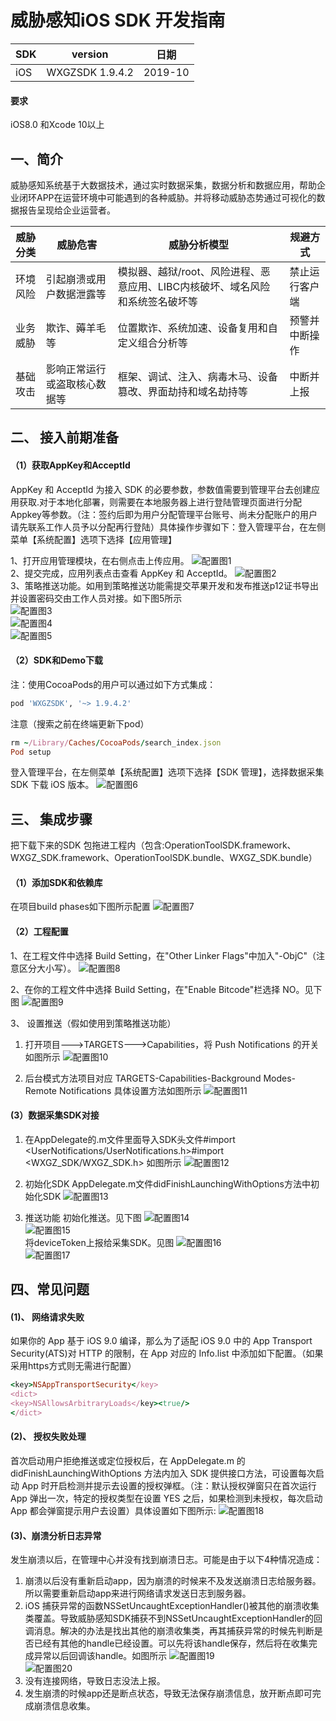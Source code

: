 # 威胁感知iOS SDK 开发指南

SDK     | version | 日期
------- | ---------|---------
    iOS     | WXGZSDK 1.9.4.2 | 2019-10

#### 要求
iOS8.0 和Xcode 10以上
## 一、简介
威胁感知系统基于大数据技术，通过实时数据采集，数据分析和数据应用，帮助企业闭环APP在运营环境中可能遇到的各种威胁。并将移动威胁态势通过可视化的数据报告呈现给企业运营者。

威胁分类 | 威胁危害| 威胁分析模型 | 规避方式
------- | --------|---------|--------
环境风险| 引起崩溃或用户数据泄露等 | 模拟器、越狱/root、风险进程、恶意应用、LIBC内核破坏、域名风险和系统签名破坏等 | 禁止运行客户端
业务威胁  | 欺诈、薅羊毛等 | 位置欺诈、系统加速、设备复用和自定义组合分析等 | 预警并中断操作
基础攻击 | 影响正常运行或盗取核心数据等 |框架、调试、注入、病毒木马、设备篡改、界面劫持和域名劫持等 | 中断并上报

## 二、 接入前期准备
#### （1）获取AppKey和AcceptId
AppKey 和 AcceptId 为接入 SDK 的必要参数，参数值需要到管理平台去创建应用获取.对于本地化部署，则需要在本地服务器上进行登陆管理页面进行分配Appkey等参数。（注：签约后即为用户分配管理平台账号、尚未分配账户的用户请先联系工作人员予以分配再行登陆）具体操作步骤如下：登入管理平台，在左侧菜单【系统配置】选项下选择【应用管理】
    
1、打开应用管理模块，在右侧点击上传应用。
 ![配置图1](Resources/111.png) <br>
 2、提交完成，应用列表点击查看 AppKey 和 AcceptId。
 ![配置图2](Resources/112.png) <br> 
3、策略推送功能。如用到策略推送功能需提交苹果开发和发布推送p12证书导出并设置密码交由工作人员对接。如下图5所示 <br>
 ![配置图3](Resources/113.png)  <br>
 ![配置图4](Resources/114.png)  <br>
 ![配置图5](Resources/115.png) <br>

#### （2）SDK和Demo下载 
注：使用CocoaPods的用户可以通过如下方式集成：
```ruby
pod 'WXGZSDK', '~> 1.9.4.2'
```

 注意（搜索之前在终端更新下pod）
```ruby
rm ~/Library/Caches/CocoaPods/search_index.json
Pod setup
```
 登入管理平台，在左侧菜单【系统配置】选项下选择【SDK 管理】，选择数据采集 SDK 下载 iOS 版本。
  ![配置图6](Resources/121.png)  <br>

## 三、 集成步骤
 把下载下来的SDK 包拖进工程内（包含:OperationToolSDK.framework、 WXGZ_SDK.framework、OperationToolSDK.bundle、WXGZ_SDK.bundle）

#### （1）添加SDK和依赖库
 在项目build phases如下图所示配置
 ![配置图7](Resources/211.png)  <br>

#### （2）工程配置
 1、在工程文件中选择 Build Setting，在"Other Linker Flags"中加入"-ObjC"（注意区分大小写）。
 ![配置图8](Resources/221.png)  <br>

 2、在你的工程文件中选择 Build Setting，在"Enable Bitcode"栏选择 NO。见下图
 ![配置图9](Resources/222.png)  <br>

 3、 设置推送（假如使用到策略推送功能）
1. 打开项目--->TARGETS--->Capabilities，将 Push Notifications 的开关如图所示
 ![配置图10](Resources/223.png)  <br>

2. 后台模式方法项目对应 TARGETS-Capabilities-Background Modes-Remote Notifications 具体设置方法如图所示
 ![配置图11](Resources/224.png)  <br>
 
 
####  (3）数据采集SDK对接
1.  在AppDelegate的.m文件里面导入SDK头文件#import <UserNotifications/UserNotifications.h>#import <WXGZ_SDK/WXGZ_SDK.h> 如图所示
 ![配置图12](Resources/231.png)  <br>

1. 初始化SDK
AppDelegate.m文件didFinishLaunchingWithOptions方法中初始化SDK
 ![配置图13](Resources/232.png)  <br> 
3. 推送功能
初始化推送。见下图
  ![配置图14](Resources/233.png)   <br>
 ![配置图15](Resources/234.png)  <br>
将deviceToken上报给采集SDK。见图 
  ![配置图16](Resources/235.png)  <br>
 ![配置图17](Resources/236.png)   <br>

## 四、常见问题
#### (1)、 网络请求失败
 如果你的 App 基于 iOS 9.0 编译，那么为了适配 iOS 9.0 中的 App Transport Security(ATS)对 HTTP 的限制，在 App 对应的 Info.list 中添加如下配置。（如果采用https方式则无需进行配置）
```ruby
<key>NSAppTransportSecurity</key>
<dict>
<key>NSAllowsArbitraryLoads</key><true/>
</dict>
```

#### (2)、 授权失败处理

  首次启动用户拒绝推送或定位授权后，在 AppDelegate.m 的 didFinishLaunchingWithOptions 方法内加入 SDK 提供接口方法，可设置每次启动 App 时开启检测并提示去设置的授权弹框。（注：默认授权弹窗只在首次运行 App 弹出一次，特定的授权类型在设置 YES 之后，如果检测到未授权，每次启动 App 都会弹窗提示用户去设置）具体设置如下图所示:
 ![配置图18](Resources/321.png)  <br>
 
#### (3)、崩溃分析日志异常
 发生崩溃以后，在管理中心并没有找到崩溃日志。可能是由于以下4种情况造成：
1.  崩溃以后没有重新启动app，因为崩溃的时候来不及发送崩溃日志给服务器。所以需要重新启动app来进行网络请求发送日志到服务器。
2.  iOS 捕获异常的函数NSSetUncaughtExceptionHandler()被其他的崩溃收集类覆盖。导致威胁感知SDK捕获不到NSSetUncaughtExceptionHandler的回调消息。解决的办法是找出其他的崩溃收集类，再其捕获异常的时候先判断是否已经有其他的handle已经设置。可以先将该handle保存，然后将在收集完成异常以后回调该handle。如图所示
  ![配置图19](Resources/332.png)    <br>
  ![配置图20](Resources/333.png)   <br>
3. 没有连接网络，导致日志没法上报。
4. 发生崩溃的时候app还是断点状态，导致无法保存崩溃信息，放开断点即可完成崩溃信息收集。
